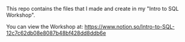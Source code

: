 This repo contains the files that I made and create in my "Intro to SQL Workshop".

You can view the Workshop at: https://www.notion.so/Intro-to-SQL-12c7c62db08e8087b48bf428dd8ddb6e 
